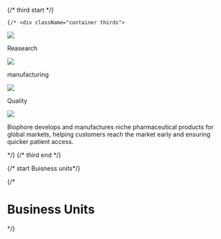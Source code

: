 {/* third start */}

    {/* <div className="container thirds">
<div className="row rows">
<div className="col-md-4 borders">
<Image src={tablet} />
</div>
<div className="col-md-8">
  <div className="parent d-flex">
    <div className="one">
    <div className="btn1">
      <p>Reasearch</p>
    </div>
    <div className="btn2">
      <Image src={p1} className="Img"/>
    </div>
    </div>
    <div className="one data">
    <div className="btn1 btn-f">
      <p>manufacturing</p>
    </div>
    <div className="btn2">
    <Image src={p2} className="Img"/>
    </div>
    </div>
    <div className="three">
    <div className="btn1">
      <p>Quality</p>
    </div>
    <div className="btn2">
    <Image src={p3} />
    </div>
    </div>
  </div>
  <div className="third-p">
    <p>Biophore develops and manufactures niche pharmaceutical
products for global markets, helping customers reach the
market early and ensuring quicker patient access.</p>
  </div>
</div>
</div>
</div> */}
{/* third end */}

{/* start  Buisness units*/}

{/* <div className="container fourth">
  <h1>Business Units</h1>
<div className="row row-circle">
<div className="col-md-4">
<div className="circle">

</div>
</div>
<div className="col-md-4">
<div className="circle">

</div>
</div>
<div className="col-md-4">
<div className="circle">
</div>
</div>
</div>
</div> */}